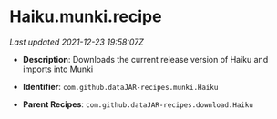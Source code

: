 # Haiku.munki.recipe

_Last updated 2021-12-23 19:58:07Z_

- **Description**: Downloads the current release version of Haiku and imports into Munki

- **Identifier**: `com.github.dataJAR-recipes.munki.Haiku`

- **Parent Recipes**: `com.github.dataJAR-recipes.download.Haiku`